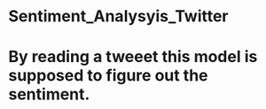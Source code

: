 # Sentiment_Analysyis_Twitter
# By reading a tweeet this model is supposed to figure out the sentiment. 
